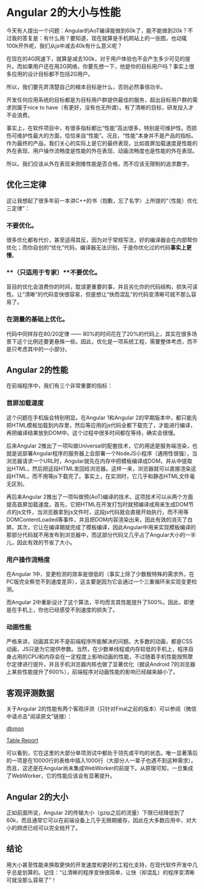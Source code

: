 # Angular 2的大小与性能

今天有人提出一个问题：Angular的AoT编译能做到60k了，能不能做到20k？不过我的答复是：有什么用？要知道，现在就算是手机网站上的一张图，也动辄100k开外呢，我们从js中减去40k有什么意义呢？

在现在的4G网速下，就算是减去100k，对于用户体验也不会产生多少可见的提升。而如果用户还在用2G网络，你要先想一下，他是你的目标用户吗？事实上很多应用的设计目标都不包括2G用户。

所以，我们要先弄清楚自己的根本目标是什么，否则必然事倍功半。

开发任何应用系统的目标都是为目标用户群提供最佳的服务，超出目标用户群的需求则属于nice to have（有更好，没有也无所谓）。有了清晰的目标，研发投入才不会浪费。

事实上，在软件项目中，有很多指标都比“性能”高出很多，特别是可维护性。而损伤可维护性最大的方面，恰恰来自“性能”。况且，“性能”本身并不是产品的指标。作为最终的产品，我们关心的实际上是它的最终表现，比如首屏加载速度是性能的外在表现、用户操作流畅度是性能的外在表现、动画流畅度也是性能的外在表现。

所以，我们应该从外在表现来倒推性能是否合格，而不应该无限制的追求数字。

## 优化三定律

这让我想起了很多年前一本讲C++的书（抱歉，忘了名字）上所提的“（性能）优化三定律”：

### 不要优化。

很多优化都有代价，甚至适得其反，因为对于常规写法，好的编译器会在内部帮你优化；而你自创的“优化”代码，编译器无法识别，于是你优化过的代码**事实上更慢**。
    
### **（只适用于专家）**不要优化。

盲目的优化会浪费你的时间，耽误更重要的事，并且劣化你的代码结构，损失可读性。让“清晰”的代码变快很容易，但是想让“快而混乱”的代码变清晰可就不那么容易了。

### 在**测量**的基础上优化。

代码中同样存在80/20定律 —— 80%的时间花在了20%的代码上，其实在很多场景下这个比例还要更悬殊一些。因此，优化是一项系统工程，需要整体考虑，而不是只考虑其中的一小部分。

## Angular 2的性能

在前端程序中，我们有三个非常重要的指标：

### 首屏加载速度

这个问题在手机版会特别明显。在Angular 1和Angular 2的早期版本中，都只能先把HTML模板加载到内存里，然后等应用的js代码全都下载完了，才能进行编译，再把编译结果放到DOM中。这个过程中很多时间都在等待，确实会很慢。

后来Angular 2推出了一项叫做Universal的配套技术，它的用途是服务端渲染，也就是说部署Angular程序的服务器上会部署一个NodeJS小程序（通用性很强），当浏览器请求一个URL时，Angular就先在内存中把模板编译成DOM，并从中提取出HTML，然后把这段HTML发回给浏览器。这样一来，浏览器就可以直接渲染这段HTML，而不用等js下载完了。事实上，在实测时，它几乎和静态HTML文件毫无区别。

再后来Angular 2推出了一项叫做预(AoT)编译的技术，这项技术可以从两个方面提高首屏加载速度。首先，它把HTML在开发打包时就预编译成用来生成DOM节点的js文件，当浏览器拿到js文件时，这段js代码就会直接开始执行，而不用等DOMContentLoaded等事件，并且把DOM内容渲染出来，因此有效的消灭了白屏。其次，它让在编译期就完成了模板编译，因此Angular中用来实现模板编译的那部分代码就不用发布到浏览器中，而这部分代码又几乎占了Angular大小的一半儿，因此有效的节省了大小。

### 用户操作流畅度

在Angular 1中，变更检测的效率是很低的（事实上除了少数极特殊的需求外，在PC版完全察觉不到速度差异），这主要是因为它会通过一个三重循环来实现变更检测。

而Angular 2中重新设计了这个算法，平均而言其性能提升了500%。因此，即使是在手机上，你也已经感受不到速度的损失了。

### 动画性能

严格来讲，动画其实并不是前端程序所能解决的问题。大多数的动画，都是CSS动画，JS只是为它提供参数。当然，在少数单线程或内存较低的手机上，程序自身占用的CPU和内存会在一定程度上影响动画的性能，不过随着手机性能按照摩尔定律进行提升，并且手机浏览器内核也做了显著优化（据说Android 7的浏览器上某些性能提升了600%），前端程序对动画性能的影响已经越来越小了。

## 客观评测数据

关于Angular 2的性能有两个客观评测（只针对Final之前的版本）可以参阅（微信中请点击“阅读原文”链接）：

[dbmon](http://mathieuancelin.github.io/js-repaint-perfs/)

[Table Report](https://cdn.rawgit.com/krausest/js-framework-benchmark/a358bc967e1d9ff0c268b43f5ab8b832abe0476e/webdriver-java/table.html)

可以看到，它在这里的大部分单项测试中都处于领先或平均的状态。唯一显著落后的一项是在10000行的表格中插入1000行（大部分人一辈子也遇不到这种需求）。而且，这还是在Angular尚未集成WebWorker的前提下。从原理可知，一旦集成了WebWorker，它的性能应该会有显著提升。

## Angular 2的大小

正如前面所说，Angular 2的传输大小（gzip之后的流量）下限已经降低到了60k，而且通常它可以在前端设备上几乎无限期缓存，因此在大多数应用中，对大小的顾虑已经可以完全抛开了。

## 结论

用大小甚至性能来换取更快的开发速度和更好的工程化支持，在现代软件开发中几乎总是划算的。记住：“让清晰的程序变快很简单，让快（却混乱）的程序变清晰可就没那么容易了”！
